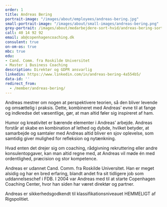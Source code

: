 ```yaml
---
order: 1
title: Andreas Bering
portrait-image: "/images/about/employees/andreas-bering.jpg"
small-portrait-image: "/images/about/small-images/andreas-bering.png"
grey-portrait: /images/about/medarbejdere-sort-hvid/andreas-bering-sort-hvid.png
call: 40 14 92 92
email: ab@copenhagencoaching.dk
consulent: true
on-om-os: true
mbc: true
edu:
- Cand. Comm. fra Roskilde Universitet
- Master i Business Coaching
description: Direktør og GDPR ansvarlig
linkedin: https://www.linkedin.com/in/andreas-bering-4a554b5/
data-id: ''
redirect_from:
  - /member/andreas-bering/
---
```


Andreas mestrer om nogen at perspektivere teorien, så den bliver levende og omsættelig i praksis. Dette, kombineret med Andreas’ evne til at fange og indkredse det væsentlige, gør, at man altid føler sig inspireret af ham.

Humor og kreativitet er bærende elementer i Andreas’ arbejde. Andreas forstår at skabe en kombination af lethed og dybde, hvilket betyder, at samarbejde og samtaler med Andreas altid bliver en sjov oplevelse, som samtidig giver mulighed for refleksion og nytænkning.   

Hvad enten det drejer sig om coaching, rådgivning rekruttering eller andre konsulentopgaver, kan man altid regne med, at Andreas vil møde én med ordentlighed, præcision og stor kompetence.

Andreas er udannet Cand. Comm. fra Roskilde Universitet.  Han er meget alsidig og har en bred erfaring, blandt andet fra sit tidligere job som uddannelseschef i FDB.  I 2004 var Andreas med til at starte Copenhagen Coaching Center, hvor han siden har været direktør og partner.

Andreas er sikkerhedsgodkendt til klassifikationsniveauet HEMMELIGT af Rigspolitiet.